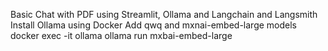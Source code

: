 Basic Chat with PDF using Streamlit, Ollama and Langchain and Langsmith
Install Ollama using Docker
Add qwq and mxnai-embed-large models
docker exec -it ollama ollama run mxbai-embed-large
